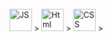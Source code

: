 <img src="https://cdn.jsdelivr.net/gh/devicons/devicon/icons/javascript/javascript-original.svg"
title = "JS" width = "40">&nbsp;>
<img src="https://cdn.jsdelivr.net/gh/devicons/devicon/icons/html5/html5-original.svg" 
title = "Html" width = "40">&nbsp;>
<img src="https://cdn.jsdelivr.net/gh/devicons/devicon/icons/css3/css3-original.svg" 
title = "CSS"  width = "40">&nbsp;>
          
